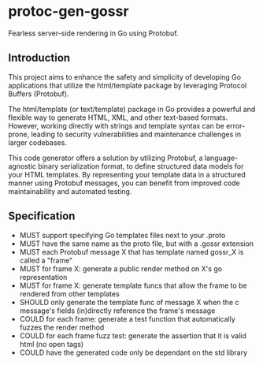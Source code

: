 # protoc-gen-gossr
Fearless server-side rendering in Go using Protobuf.

## Introduction
This project aims to enhance the safety and simplicity of developing Go applications that utilize the html/template package by leveraging Protocol Buffers (Protobuf).

The html/template (or text/template) package in Go provides a powerful and flexible way to generate HTML, XML, and other text-based formats. However, working directly with strings and template syntax can be error-prone, leading to security vulnerabilities and maintenance challenges in larger codebases.

This code generator offers a solution by utilizing Protobuf, a language-agnostic binary serialization format, to define structured data models for your HTML templates. By representing your template data in a structured manner using Protobuf messages, you can benefit from improved code maintainability and automated testing.

## Specification
- MUST support specifying Go templates files next to your .proto 
- MUST have the same name as the proto file, but with a .gossr extension
- MUST each Protobuf message X that has template named gossr_X is called a "frame"
- MUST for frame X: generate a public render method on X's go representation
- MUST for frame X: generate template funcs that allow the frame to be rendered from other templates
- SHOULD only generate the template func of message X when the c message's fields (in)directly reference the frame's message
- COULD for each frame: generate a test function that automatically fuzzes the render method
- COULD for each frame fuzz test: generate the assertion that it is valid html (no open tags)
- COULD have the generated code only be dependant on the std library